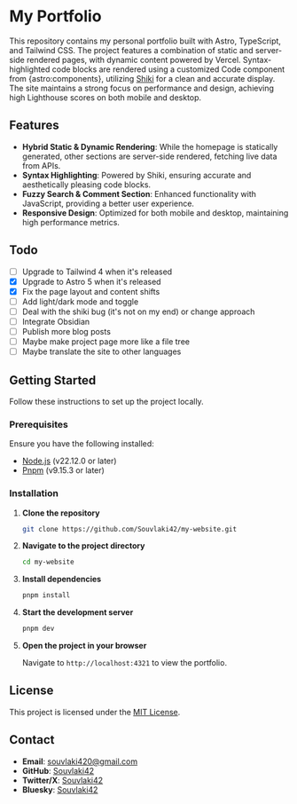 # My Portfolio

This repository contains my personal portfolio built with Astro, TypeScript, and Tailwind CSS. The project features a combination of static and server-side rendered pages, with dynamic content powered by Vercel. Syntax-highlighted code blocks are rendered using a customized Code component from {astro:components}, utilizing [Shiki](https://shiki.matsu.io/) for a clean and accurate display. The site maintains a strong focus on performance and design, achieving high Lighthouse scores on both mobile and desktop.

## Features

- **Hybrid Static & Dynamic Rendering**: While the homepage is statically generated, other sections are server-side rendered, fetching live data from APIs.
- **Syntax Highlighting**: Powered by Shiki, ensuring accurate and aesthetically pleasing code blocks.
- **Fuzzy Search & Comment Section**: Enhanced functionality with JavaScript, providing a better user experience.
- **Responsive Design**: Optimized for both mobile and desktop, maintaining high performance metrics.

## Todo

- [ ] Upgrade to Tailwind 4 when it's released
- [x] Upgrade to Astro 5 when it's released
- [x] Fix the page layout and content shifts
- [ ] Add light/dark mode and toggle
- [ ] Deal with the shiki bug (it's not on my end) or change approach
- [ ] Integrate Obsidian
- [ ] Publish more blog posts
- [ ] Maybe make project page more like a file tree
- [ ] Maybe translate the site to other languages

## Getting Started

Follow these instructions to set up the project locally.

### Prerequisites

Ensure you have the following installed:

- [Node.js](https://nodejs.org/en) (v22.12.0 or later)
- [Pnpm](https://pnpm.io/) (v9.15.3 or later)

### Installation

1. **Clone the repository**

   ```bash
   git clone https://github.com/Souvlaki42/my-website.git
   ```

2. **Navigate to the project directory**

   ```bash
   cd my-website
   ```

3. **Install dependencies**

   ```bash
   pnpm install
   ```

4. **Start the development server**

   ```bash
   pnpm dev
   ```

5. **Open the project in your browser**

   Navigate to `http://localhost:4321` to view the portfolio.

## License

This project is licensed under the [MIT License](LICENSE).

## Contact

- **Email**: [souvlaki420@gmail.com](mailto:souvlaki420@gmail.com)
- **GitHub**: [Souvlaki42](https://github.com/souvlaki42)
- **Twitter/X**: [Souvlaki42](https://x.com/souvlaki42)
- **Bluesky**: [Souvlaki42](https://bsky.app/profile/souvlaki.me)
